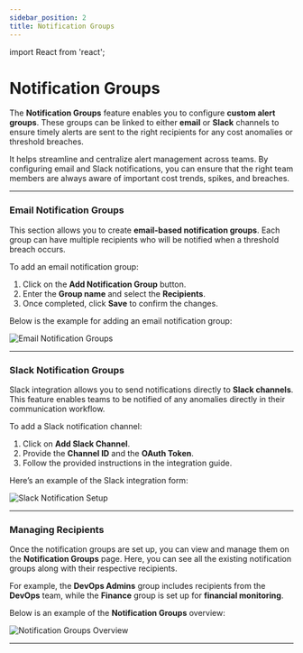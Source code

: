 ```yaml
---
sidebar_position: 2
title: Notification Groups
---
```


import React from 'react';

# Notification Groups

The **Notification Groups** feature enables you to configure **custom alert groups**. These groups can be linked to either **email** or **Slack** channels to ensure timely alerts are sent to the right recipients for any cost anomalies or threshold breaches.

It helps streamline and centralize alert management across teams. By configuring email and Slack notifications, you can ensure that the right team members are always aware of important cost trends, spikes, and breaches.

---

### **Email Notification Groups**

This section allows you to create **email-based notification groups**. Each group can have multiple recipients who will be notified when a threshold breach occurs.

To add an email notification group:

1. Click on the **Add Notification Group** button.
2. Enter the **Group name** and select the **Recipients**.
3. Once completed, click **Save** to confirm the changes.

Below is the example for adding an email notification group:

<div style={{ textAlign: 'center' }}>
  <img src="/img/notifications/n-2.png" alt="Email Notification Groups" />
</div>

---

### **Slack Notification Groups**

Slack integration allows you to send notifications directly to **Slack channels**. This feature enables teams to be notified of any anomalies directly in their communication workflow.

To add a Slack notification channel:

1. Click on **Add Slack Channel**.
2. Provide the **Channel ID** and the **OAuth Token**.
3. Follow the provided instructions in the integration guide.

Here’s an example of the Slack integration form:

<div style={{ textAlign: 'center' }}>
  <img src="/img/notifications/n-2.png" alt="Slack Notification Setup" />
</div>

---

### **Managing Recipients**

Once the notification groups are set up, you can view and manage them on the **Notification Groups** page. Here, you can see all the existing notification groups along with their respective recipients.

For example, the **DevOps Admins** group includes recipients from the **DevOps** team, while the **Finance** group is set up for **financial monitoring**.

Below is an example of the **Notification Groups** overview:

<div style={{ textAlign: 'center' }}>
  <img src="/img/notifications/n-1.png" alt="Notification Groups Overview" />
</div>

---
